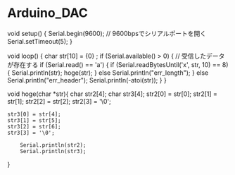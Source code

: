 # Arduino_DAC


void setup() {
  Serial.begin(9600); // 9600bpsでシリアルポートを開く
  Serial.setTimeout(5);
}

void loop() {
  char str[10] = {0} ;
  if (Serial.available() > 0) { // 受信したデータが存在する
    if (Serial.read() == 'a') {
      if (Serial.readBytesUntil('x', str, 10) == 8) {
        Serial.println(str);
        hoge(str);
      } else Serial.println("err_length");
    } else Serial.println("err_header");
  Serial.println(-atoi(str));
  }
}

void hoge(char *str){
    char str2[4];
    char str3[4];
    str2[0] = str[0];
    str2[1] = str[1];
    str2[2] = str[2];
    str2[3] = '\0';
    
    str3[0] = str[4];
    str3[1] = str[5];
    str3[2] = str[6];
    str3[3] = '\0';
    
        Serial.println(str2);
        Serial.println(str3);
}
